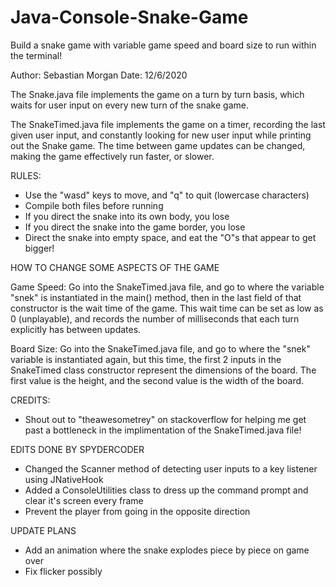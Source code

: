 # Java-Console-Snake-Game
Build a snake game with variable game speed and board size to run within the terminal!

Author: Sebastian Morgan
Date: 12/6/2020

The Snake.java file implements the game on a turn by turn basis, which waits for user
input on every new turn of the snake game.

The SnakeTimed.java file implements the game on a timer, recording the last given user
input, and constantly looking for new user input while printing out the Snake game.
The time between game updates can be changed, making the game effectively run faster,
or slower.

RULES:
- Use the "wasd" keys to move, and "q" to quit (lowercase characters)
- Compile both files before running
- If you direct the snake into its own body, you lose
- If you direct the snake into the game border, you lose
- Direct the snake into empty space, and eat the "O"s that appear to get bigger!

HOW TO CHANGE SOME ASPECTS OF THE GAME

Game Speed: Go into the SnakeTimed.java file, and go to where the variable "snek" is
instantiated in the main() method, then in the last field of that constructor is the
wait time of the game. This wait time can be set as low as 0 (unplayable), and records
the number of milliseconds that each turn explicitly has between updates.

Board Size: Go into the SnakeTimed.java file, and go to where the "snek" variable is
instantiated again, but this time, the first 2 inputs in the SnakeTimed class
constructor represent the dimensions of the board. The first value is the height,
and the second value is the width of the board.

CREDITS:
- Shout out to "theawesometrey" on stackoverflow for helping me get past a bottleneck
in the implimentation of the SnakeTimed.java file!

EDITS DONE BY SPYDERCODER
- Changed the Scanner method of detecting user inputs to a key listener using JNativeHook
- Added a ConsoleUtilities class to dress up the command prompt and clear it's screen every frame
- Prevent the player from going in the opposite direction

UPDATE PLANS
- Add an animation where the snake explodes piece by piece on game over
- Fix flicker possibly
